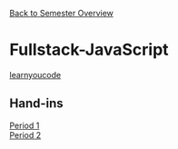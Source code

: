 [Back to Semester Overview](https://nikolajx4000.github.io/CBA-4th-Semester/)
# Fullstack-JavaScript

[learnyoucode](https://github.com/sem4-fullstack-javascript/Fullstack-JavaScript-learnyoucode)

## Hand-ins

[Period 1](https://sem4-fullstack-javascript.github.io/Hand-in-Period-1/)  
[Period 2](https://sem4-fullstack-javascript.github.io/Hand-in-Period-2/)  
